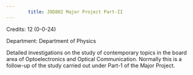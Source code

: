 ```yaml
---
        title: JOD802 Major Project Part-II
---
```

Credits: 12 (0-0-24)

Department: Department of Physics

Detailed investigations on the study of contemporary topics in the board area of Optoelectronics and Optical Communication. Normally this is a follow-up of the study carried out under Part-1 of the Major Project.